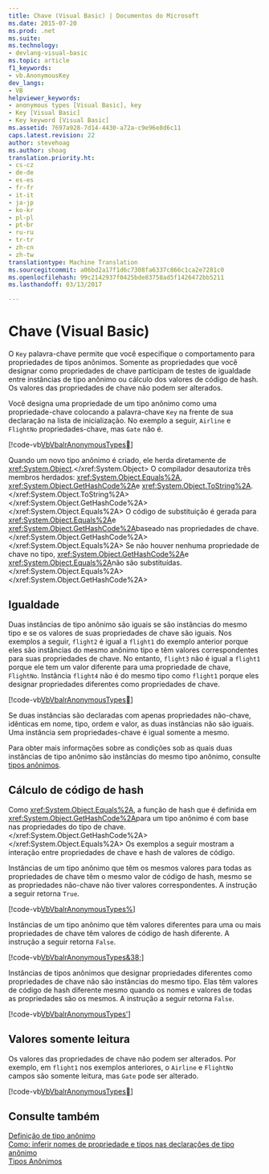 ```yaml
---
title: Chave (Visual Basic) | Documentos do Microsoft
ms.date: 2015-07-20
ms.prod: .net
ms.suite: 
ms.technology:
- devlang-visual-basic
ms.topic: article
f1_keywords:
- vb.AnonymousKey
dev_langs:
- VB
helpviewer_keywords:
- anonymous types [Visual Basic], key
- Key [Visual Basic]
- Key keyword [Visual Basic]
ms.assetid: 7697a928-7d14-4430-a72a-c9e96e8d6c11
caps.latest.revision: 22
author: stevehoag
ms.author: shoag
translation.priority.ht:
- cs-cz
- de-de
- es-es
- fr-fr
- it-it
- ja-jp
- ko-kr
- pl-pl
- pt-br
- ru-ru
- tr-tr
- zh-cn
- zh-tw
translationtype: Machine Translation
ms.sourcegitcommit: a06bd2a17f1d6c7308fa6337c866c1ca2e7281c0
ms.openlocfilehash: 99c2142937f0425bde83758ad5f1426472bb5211
ms.lasthandoff: 03/13/2017

---
```

# <a name="key-visual-basic"></a>Chave (Visual Basic)
O `Key` palavra-chave permite que você especifique o comportamento para propriedades de tipos anônimos. Somente as propriedades que você designar como propriedades de chave participam de testes de igualdade entre instâncias de tipo anônimo ou cálculo dos valores de código de hash. Os valores das propriedades de chave não podem ser alterados.  
  
 Você designa uma propriedade de um tipo anônimo como uma propriedade-chave colocando a palavra-chave `Key` na frente de sua declaração na lista de inicialização. No exemplo a seguir, `Airline` e `FlightNo` propriedades-chave, mas `Gate` não é.  
  
 [!code-vb[VbVbalrAnonymousTypes&#26;](../../../visual-basic/language-reference/modifiers/codesnippet/VisualBasic/key_1.vb)]  
  
 Quando um novo tipo anônimo é criado, ele herda diretamente de <xref:System.Object>.</xref:System.Object> O compilador desautoriza três membros herdados: <xref:System.Object.Equals%2A>, <xref:System.Object.GetHashCode%2A>e <xref:System.Object.ToString%2A>.</xref:System.Object.ToString%2A> </xref:System.Object.GetHashCode%2A> </xref:System.Object.Equals%2A> O código de substituição é gerada para <xref:System.Object.Equals%2A>e <xref:System.Object.GetHashCode%2A>baseado nas propriedades de chave.</xref:System.Object.GetHashCode%2A> </xref:System.Object.Equals%2A> Se não houver nenhuma propriedade de chave no tipo, <xref:System.Object.GetHashCode%2A>e <xref:System.Object.Equals%2A>não são substituídas.</xref:System.Object.Equals%2A> </xref:System.Object.GetHashCode%2A>  
  
## <a name="equality"></a>Igualdade  
 Duas instâncias de tipo anônimo são iguais se são instâncias do mesmo tipo e se os valores de suas propriedades de chave são iguais. Nos exemplos a seguir, `flight2` é igual a `flight1` do exemplo anterior porque eles são instâncias do mesmo anônimo tipo e têm valores correspondentes para suas propriedades de chave. No entanto, `flight3` não é igual a `flight1` porque ele tem um valor diferente para uma propriedade de chave, `FlightNo`. Instância `flight4` não é do mesmo tipo como `flight1` porque eles designar propriedades diferentes como propriedades de chave.  
  
 [!code-vb[VbVbalrAnonymousTypes&#27;](../../../visual-basic/language-reference/modifiers/codesnippet/VisualBasic/key_2.vb)]  
  
 Se duas instâncias são declaradas com apenas propriedades não-chave, idênticas em nome, tipo, ordem e valor, as duas instâncias não são iguais. Uma instância sem propriedades-chave é igual somente a mesmo.  
  
 Para obter mais informações sobre as condições sob as quais duas instâncias de tipo anônimo são instâncias do mesmo tipo anônimo, consulte [tipos anônimos](../../../visual-basic/programming-guide/language-features/objects-and-classes/anonymous-types.md).  
  
## <a name="hash-code-calculation"></a>Cálculo de código de hash  
 Como <xref:System.Object.Equals%2A>, a função de hash que é definida em <xref:System.Object.GetHashCode%2A>para um tipo anônimo é com base nas propriedades do tipo de chave.</xref:System.Object.GetHashCode%2A> </xref:System.Object.Equals%2A> Os exemplos a seguir mostram a interação entre propriedades de chave e hash de valores de código.  
  
 Instâncias de um tipo anônimo que têm os mesmos valores para todas as propriedades de chave têm o mesmo valor de código de hash, mesmo se as propriedades não-chave não tiver valores correspondentes. A instrução a seguir retorna `True`.  
  
 [!code-vb[VbVbalrAnonymousTypes&#37;](../../../visual-basic/language-reference/modifiers/codesnippet/VisualBasic/key_3.vb)]  
  
 Instâncias de um tipo anônimo que têm valores diferentes para uma ou mais propriedades de chave têm valores de código de hash diferente. A instrução a seguir retorna `False`.  
  
 [!code-vb[VbVbalrAnonymousTypes&38;](../../../visual-basic/language-reference/modifiers/codesnippet/VisualBasic/key_4.vb)]  
  
 Instâncias de tipos anônimos que designar propriedades diferentes como propriedades de chave não são instâncias do mesmo tipo. Elas têm valores de código de hash diferente mesmo quando os nomes e valores de todas as propriedades são os mesmos. A instrução a seguir retorna `False`.  
  
 [!code-vb[VbVbalrAnonymousTypes&#39;](../../../visual-basic/language-reference/modifiers/codesnippet/VisualBasic/key_5.vb)]  
  
## <a name="read-only-values"></a>Valores somente leitura  
 Os valores das propriedades de chave não podem ser alterados. Por exemplo, em `flight1` nos exemplos anteriores, o `Airline` e `FlightNo` campos são somente leitura, mas `Gate` pode ser alterado.  
  
 [!code-vb[VbVbalrAnonymousTypes&#28;](../../../visual-basic/language-reference/modifiers/codesnippet/VisualBasic/key_6.vb)]  
  
## <a name="see-also"></a>Consulte também  
 [Definição de tipo anônimo](../../../visual-basic/programming-guide/language-features/objects-and-classes/anonymous-type-definition.md)   
 [Como: inferir nomes de propriedade e tipos nas declarações de tipo anônimo](../../../visual-basic/programming-guide/language-features/objects-and-classes/how-to-infer-property-names-and-types-in-anonymous-type-declarations.md)   
 [Tipos Anônimos](../../../visual-basic/programming-guide/language-features/objects-and-classes/anonymous-types.md)
